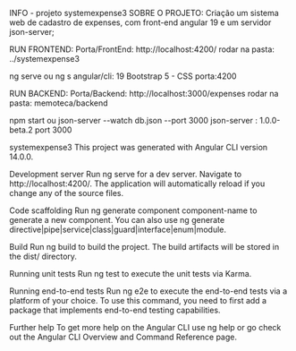 INFO - projeto systemexpense3
SOBRE O PROJETO:
Criação um sistema web de cadastro de expenses, com front-end angular 19 e um servidor json-server;


RUN FRONTEND:
Porta/FrontEnd: http://localhost:4200/ rodar na pasta: ../systemexpense3

ng serve ou ng s
angular/cli: 19 Bootstrap 5 - CSS porta:4200

RUN BACKEND:
Porta/Backend: http://localhost:3000/expenses rodar na pasta: memoteca/backend

npm start ou json-server --watch db.json --port 3000
json-server : 1.0.0-beta.2 port 3000

systemexpense3
This project was generated with Angular CLI version 14.0.0.

Development server
Run ng serve for a dev server. Navigate to http://localhost:4200/. The application will automatically reload if you change any of the source files.

Code scaffolding
Run ng generate component component-name to generate a new component. You can also use ng generate directive|pipe|service|class|guard|interface|enum|module.

Build
Run ng build to build the project. The build artifacts will be stored in the dist/ directory.

Running unit tests
Run ng test to execute the unit tests via Karma.

Running end-to-end tests
Run ng e2e to execute the end-to-end tests via a platform of your choice. To use this command, you need to first add a package that implements end-to-end testing capabilities.

Further help
To get more help on the Angular CLI use ng help or go check out the Angular CLI Overview and Command Reference page.
